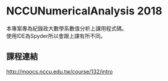 # NCCUNumericalAnalysis 2018
本專案專為紀錄政大數學系數值分析上課用程式碼。<br>
使用IDE為Spyder所以會跟上課有所不同。

## 課程連結
http://moocs.nccu.edu.tw/course/132/intro
